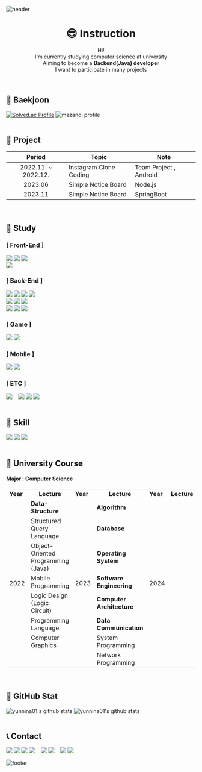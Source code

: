 ![header](https://capsule-render.vercel.app/api?type=waving&color=timeAuto&height=230&section=header&text=TaeHyun's%20GitHub&fontSize=50&fontAlignY=35&desc=Aiming%20for%20developer!&descSize=20&descAlign=58&descAlignY=50)

<div align=center>

# 😎 Instruction
Hi! <br>
I'm currently studying computer science at university <br>
Aiming to become a **Backend(Java) developer** <br>
I want to participate in many projects
</div><br>

## 📌 Baekjoon
[![Solved.ac Profile](http://mazassumnida.wtf/api/v2/generate_badge?boj=yunnina01)](https://solved.ac/yunnina01/)
![mazandi profile](http://mazandi.herokuapp.com/api?handle=yunnina01&theme=cold)
<br><br>

## 📌 Project
| Period | Topic | Note |
| :---: | --- | --- |
| 2022.11. ~ 2022.12. | Instagram Clone Coding | Team Project , Android |
| 2023.06 | Simple Notice Board | Node.js |
| 2023.11 | Simple Notice Board | SpringBoot |

<br>

## 📌 Study
### [ Front-End ]
<img src="https://img.shields.io/badge/HTML5-E34F26?style=flat&logo=html5&logoColor=white"/> </a>
<img src="https://img.shields.io/badge/CSS3-%231572B6.svg?style=flat&logo=css3&logoColor=white"/>
<img src="https://img.shields.io/badge/JavaScript-F7DF1E.svg?&style=flat&logo=JavaScript&logoColor=black"/> <br>
<img src="https://img.shields.io/badge/Visual%20Studio%20Code-007ACC?&style=flat&logo=Visual%20Studio%20Code&logoColor=white"/> </a>

### [ Back-End ]
<img src="https://img.shields.io/badge/JAVA-%23ED8B00.svg?style=flat&logo=openjdk&logoColor=white"/> </a>
<img src="https://img.shields.io/badge/Python-3670A0?style=flat&logo=python&logoColor=ffdd54">
<img src="https://img.shields.io/badge/JavaScript-F7DF1E.svg?&style=flat&logo=JavaScript&logoColor=black"/>
<img src="https://img.shields.io/badge/Go-%2300ADD8.svg?style=flat&logo=go&logoColor=white"/> <br>
<img src="https://img.shields.io/badge/Spring%20Boot-6DB33F?style=flat&logo=Spring%20Boot&logoColor=white"/>
<img src="https://img.shields.io/badge/MySQL-005C84?style=flat&logo=mysql&logoColor=white"/>
<img src="https://img.shields.io/badge/MariaDB-003545?style=flat&logo=mariadb&logoColor=white"/> <br>
<img src="https://img.shields.io/badge/IntelliJ%20IDEA-000000?style=flat&logo=Intellij%20IDEA&logoColor=white"/> </a>
<img src="https://img.shields.io/badge/Postman-FF6C37?style=flat&logo=Postman&logoColor=white"/>
<img src="https://img.shields.io/badge/Visual%20Studio%20Code-007ACC?&style=flat&logo=Visual%20Studio%20Code&logoColor=white"/>

### [ Game ]
<img src="https://img.shields.io/badge/-C%23-512BD4?style=flat&logo=Csharp&logoColor=white"/> </a>
<img src="https://img.shields.io/badge/Unity-%23000000.svg?style=flat&logo=unity&logoColor=white"/>

### [ Mobile ]
<img src="https://img.shields.io/badge/Android-3DDC84.svg?&style=flat&logo=Android&logoColor=white"/> </a>
<img src="https://img.shields.io/badge/Android%20Studio-3DDC84?&style=flat&logo=Android%20Studio&logoColor=white"/>

### [ ETC ]
<img src="https://img.shields.io/badge/Algorithm-00BCB4?style=flat&logo=The%20Algorithms&logoColor=black"/> &nbsp;&nbsp;
<img src="https://img.shields.io/badge/Windows-0078D6?style=flat&logo=windows&logoColor=white"/>
<img src="https://img.shields.io/badge/Linux-FCC624?style=flat&logo=linux&logoColor=black"/>
<img src="https://img.shields.io/badge/Ubuntu-E95420?style=flat&logo=ubuntu&logoColor=white"/>
<br><br>

## 📌 Skill
<img src="https://img.shields.io/badge/C-%2300599C.svg?style=flat&logo=c&logoColor=white"/></a>
<img src="https://img.shields.io/badge/JAVA-%23ED8B00.svg?style=flat&logo=openjdk&logoColor=white"/>
<img src="https://img.shields.io/badge/Python-3670A0?style=flat&logo=python&logoColor=ffdd54">
<br><br>

## 📌 University Course
#### Major : Computer Science
<table>
  <tr>
    <td><b>Year</b></td>
    <td align=center><b>Lecture</b></td>
    <td><b>Year</b></td>
    <td align=center><b>Lecture</b></td>
    <td><b>Year</b></td>
    <td align=center><b>Lecture</b></td>
  </tr>
  <tr>
    <td rowspan="8">2022</td>
    <td><b>Data-Structure</b></td>
    <td rowspan="8"> 2023</td>
    <td><b>Algorithm</b></td>
    <td rowspan="8"> 2024</td>
    <td></td>
  </tr>
  <tr>
    <td>Structured Query Language</td>
    <td><b>Database</b></td>
    <td></td>
  </tr>
  <tr>
    <td>Object-Oriented Programming (Java)</td>
    <td><b>Operating System</b></td>
    <td></td>
  </tr>
  <tr>
    <td>Mobile Programming</td>
    <td><b>Software Engineering</b></td>
    <td></td>
  </tr>
  <tr>
    <td>Logic Design (Logic Circuit)</td>
    <td><b>Computer Architecture</b></td>
    <td></td>
  </tr>
  <tr>
    <td>Programming Language</td>
    <td><b>Data Communication</b></td>
    <td></td>
  </tr>
  <tr>
    <td>Computer Graphics</td>
    <td>System Programming</td>
    <td></td>
  </tr>
  <tr>
    <td></td>
    <td>Network Programming</td>
    <td></td>
  </tr>
</table>
<br>

## 📌 GitHub Stat
![yunnina01's github stats](https://github-readme-stats.vercel.app/api?username=yunnina01&show_icons=true&theme=swift)
![yunnina01's github stats](https://github-readme-stats.vercel.app/api/top-langs/?username=yunnina01&layout=compact&theme=swift)
<br><br>

## 📞 Contact
<img src="https://img.shields.io/badge/GitHub-100000?style=flat&logo=github&logoColor=white"/> </a>
<img src="https://img.shields.io/badge/Gmail-D14836?style=flat&logo=gmail&logoColor=white"/>
<img src="https://img.shields.io/badge/KakaoTalk-ffcd00.svg?style=flat&logo=kakaotalk&logoColor=000000"/>
<img src="https://img.shields.io/badge/Discord-%235865F2.svg?style=flat&logo=discord&logoColor=white"/> &nbsp;&nbsp;
<img src="https://img.shields.io/badge/Google%20Meet-00897B?style=flat&logo=google-meet&logoColor=white"/>
<img src="https://img.shields.io/badge/Zoom-2D8CFF?style=flat&logo=zoom&logoColor=white"/> &nbsp;&nbsp;
<img src="https://img.shields.io/badge/YouTube-%23FF0000.svg?style=flat&logo=YouTube&logoColor=white"/>
<img src="https://img.shields.io/badge/Instagram-%23E4405F.svg?style=flat&logo=Instagram&logoColor=white"/>

![footer](https://capsule-render.vercel.app/api?type=waving&color=timeAuto&height=150&section=footer)
